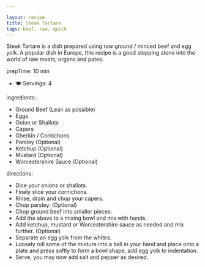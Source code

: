```yaml
---

layout: recipe
title: Steak Tartare
tags: beef, raw, quick
---
```


Steak Tartare is a dish prepared using raw ground / minced beef and egg yolk. A popular dish in Europe, this recipe is a good stepping stone into the world of raw meats, organs and pates.

prepTime: 10 min
- 🍽️ Servings: 4

ingredients:
- Ground Beef (Lean as possible)
- Eggs
- Onion or Shallots
- Capers
- Gherkin / Cornichons
- Parsley (Optional)
- Ketchup (Optional)
- Mustard (Optional)
- Worcestershire Sauce (Optional)

directions:
- Dice your onions or shallots.
- Finely slice your cornichons.
- Rinse, drain and chop your capers.
- Chop parsley. (Optional)
- Chop ground beef into smaller pieces.
- Add the above to a mixing bowl and mix with hands.
- Add ketchup, mustard or Worcestershire sauce as needed and mix further. (Optional)
- Separate an egg yolk from the whites.
-  Loosely roll some of the mixture into a ball in your hand and place onto a plate and press softly to form a bowl shape, add egg yolk to indentation.
- Serve, you may now add salt and pepper as desired.
